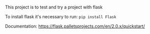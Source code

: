 This project is to test and try a project with flask

To install flask it's necessary to run:
`pip install Flask`

Documentation: https://flask.palletsprojects.com/en/2.0.x/quickstart/
